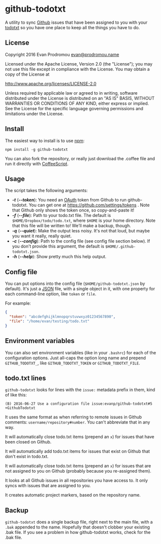 github-todotxt
==============

A utility to sync [Github](https://github.com/) issues that have been assigned
to you with your [todotxt](http://todotxt.com/) so you have one place to keep
all the things you have to do.

License
-------

Copyright 2016 Evan Prodromou <evan@prodromou.name>

Licensed under the Apache License, Version 2.0 (the "License"); you may not use
this file except in compliance with the License. You may obtain a copy of the
License at

  http://www.apache.org/licenses/LICENSE-2.0

Unless required by applicable law or agreed to in writing, software distributed
under the License is distributed on an "AS IS" BASIS, WITHOUT WARRANTIES OR
CONDITIONS OF ANY KIND, either express or implied. See the License for the
specific language governing permissions and limitations under the License.

Install
-------

The easiest way to install is to use [npm](http://npmjs.org/):

```shell
npm install -g github-todotxt
```

You can also fork the repository, or really just download the .coffee file
and run it directly with [CoffeeScript](http://coffeescript.org/).

Usage
-----

The script takes the following arguments:

* ***-t*** (***--token***): You need an
  [OAuth](https://developer.github.com/v3/oauth/) token from Github to
  run github-todotxt. You can get one at https://github.com/settings/tokens .
  Note that Github only shows the token once, so copy-and-paste it!
* ***-f*** (***--file***): Path to your todo.txt file. The default is
  `$HOME/Dropbox/todo/todo.txt`, where `$HOME` is your home directory. Note that
  this file will be written to! We'll make a backup, though.
* ***-q*** (***--quiet***): Make the output less noisy. It's not that loud, but
  maybe you want it really, really quiet.
* ***-c*** (***--config***): Path to the config file (see config file section
  below). If you don't provide this argument, the default is
  `$HOME/.github-todotxt.json`.
* ***-h*** (***--help***): Show pretty much this help output.

Config file
-----------

You can put options into the config file (`$HOME/github-todotxt.json` by
default). It's just a [JSON](http://json.org/) file, with a single object in it,
with one property for each command-line option, like `token` or `file`.

For example:

```json
{
  "token": "abcdefghijklmnopqrstuvwxyz01234567890",
  "file": "/home/evan/testing/todo.txt"
}
```

Environment variables
---------------------

You can also set environment variables (like in your `.bashrc`) for each of the
configuration options. Just all-caps the option long name and prepend
`GITHUB_TODOTXT_`, like `GITHUB_TODOTXT_TOKEN` or `GITHUB_TODOTXT_FILE`.

todo.txt lines
--------------

`github-todotxt` looks for lines with the `issue:` metadata prefix in them, kind
of like this:

```
(B) 2016-06-27 Use a configuration file issue:evanp/github-todotxt#5 +GithubTodotxt
```

It uses the same format as when referring to remote issues in Github comments:
`username/repository#number`. You can't abbreviate that in any way.

It will automatically close todo.txt items (prepend an `x`) for issues that have
been closed on Github.

It will automatically add todo.txt items for issues that exist on Github that
don't exist in todo.txt.

It will automatically close todo.txt items (prepend an `x`) for issues that are
not assigned to you on Github (probably because you re-assigned them).

It looks at all Github issues in all repositories you have access to. It only
syncs with issues that are assigned to you.

It creates automatic project markers, based on the repository name.

Backup
------

`github-todotxt` does a single backup file, right next to the main file, with a
`.bak` appended to the name. Hopefully that doesn't clobber your existing .bak
file. If you see a problem in how github-todotxt works, check for the .bak file.
